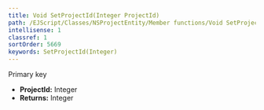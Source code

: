 ```yaml
---
title: Void SetProjectId(Integer ProjectId)
path: /EJScript/Classes/NSProjectEntity/Member functions/Void SetProjectId(Integer p_0)
intellisense: 1
classref: 1
sortOrder: 5669
keywords: SetProjectId(Integer)
---
```



Primary key



* **ProjectId:** Integer
* **Returns:** Integer


